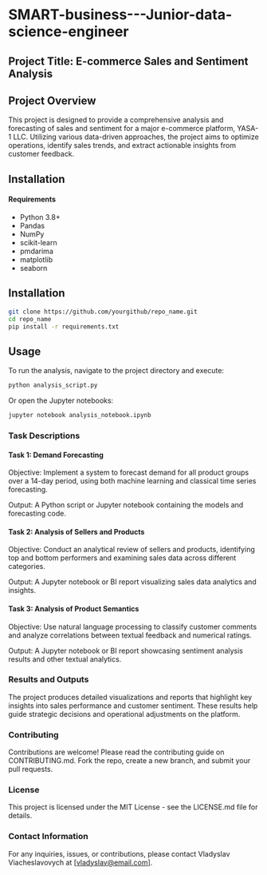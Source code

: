 # SMART-business---Junior-data-science-engineer

## Project Title: E-commerce Sales and Sentiment Analysis

## Project Overview
This project is designed to provide a comprehensive analysis and forecasting of sales and sentiment for a major e-commerce platform, YASA-1 LLC. Utilizing various data-driven approaches, the project aims to optimize operations, identify sales trends, and extract actionable insights from customer feedback.

## Installation

#### Requirements

* Python 3.8+
* Pandas
* NumPy
* scikit-learn
* pmdarima
* matplotlib
* seaborn
  
## Installation

```bash
git clone https://github.com/yourgithub/repo_name.git
cd repo_name
pip install -r requirements.txt
```

## Usage

To run the analysis, navigate to the project directory and execute:

```bash
python analysis_script.py
```

Or open the Jupyter notebooks:

```bash
jupyter notebook analysis_notebook.ipynb
```
### Task Descriptions
#### Task 1: Demand Forecasting
Objective: Implement a system to forecast demand for all product groups over a 14-day period, using both machine learning and classical time series forecasting.

Output: A Python script or Jupyter notebook containing the models and forecasting code.

#### Task 2: Analysis of Sellers and Products
Objective: Conduct an analytical review of sellers and products, identifying top and bottom performers and examining sales data across different categories.

Output: A Jupyter notebook or BI report visualizing sales data analytics and insights.

#### Task 3: Analysis of Product Semantics
Objective: Use natural language processing to classify customer comments and analyze correlations between textual feedback and numerical ratings.

Output: A Jupyter notebook or BI report showcasing sentiment analysis results and other textual analytics.

### Results and Outputs
The project produces detailed visualizations and reports that highlight key insights into sales performance and customer sentiment. These results help guide strategic decisions and operational adjustments on the platform.

### Contributing
Contributions are welcome! Please read the contributing guide on CONTRIBUTING.md. Fork the repo, create a new branch, and submit your pull requests.

### License
This project is licensed under the MIT License - see the LICENSE.md file for details.

### Contact Information
For any inquiries, issues, or contributions, please contact Vladyslav Viacheslavovych at [vladyslav@email.com].



